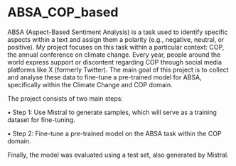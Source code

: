 # ABSA_COP_based

ABSA (Aspect-Based Sentiment Analysis) is a task used to identify specific aspects within a text and assign them a polarity (e.g., negative, neutral, or positive). My project focuses on this task within a particular context: COP, the annual conference on climate change.
Every year, people around the world express support or discontent regarding COP through social media platforms like X (formerly Twitter). The main goal of this project is to collect and analyse these data to fine-tune a pre-trained model for ABSA, specifically within the Climate Change and COP domain.

The project consists of two main steps:

•	Step 1: Use Mistral to generate samples, which will serve as a training dataset for fine-tuning.

•	Step 2: Fine-tune a pre-trained model on the ABSA task within the COP domain.

Finally, the model was evaluated using a test set, also generated by Mistral.
